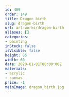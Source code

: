```yaml
---
id: 409
order: 149
title: Dragon birth
slug: dragon-birth
url: art-works/dragon-birth
aliases: []
categories:
- painting
inStock: false
isVisible: false
height: 85
width: 60
date: 2020-01-01T00:00:00Z
materials:
- acrylic
- canvas
price: -1
mainImage: dragon_birth.jpg
---
```

